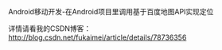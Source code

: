 Android移动开发-在Android项目里调用基于百度地图API实现定位

详情请看我的CSDN博客：http://blog.csdn.net/fukaimei/article/details/78736356
